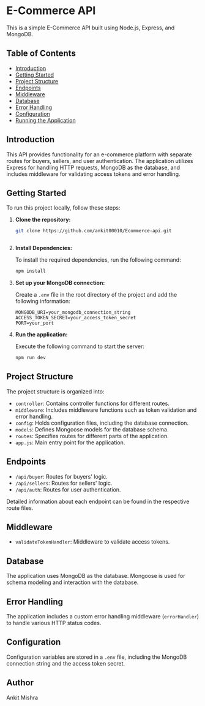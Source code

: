# E-Commerce API

This is a simple E-Commerce API built using Node.js, Express, and MongoDB.

## Table of Contents

- [Introduction](#introduction)
- [Getting Started](#getting-started)
- [Project Structure](#project-structure)
- [Endpoints](#endpoints)
- [Middleware](#middleware)
- [Database](#database)
- [Error Handling](#error-handling)
- [Configuration](#configuration)
- [Running the Application](#running-the-application)


## Introduction

This API provides functionality for an e-commerce platform with separate routes for buyers, sellers, and user authentication. The application utilizes Express for handling HTTP requests, MongoDB as the database, and includes middleware for validating access tokens and error handling.

## Getting Started

To run this project locally, follow these steps:

1. **Clone the repository:**

   ```bash
   git clone https://github.com/ankit00010/Ecommerce-api.git



2. **Install Dependencies:**

   To install the required dependencies, run the following command:

   ```bash
   npm install


3. **Set up your MongoDB connection:**

   Create a `.env` file in the root directory of the project and add the following information:

   ```env
   MONGODB_URI=your_mongodb_connection_string
   ACCESS_TOKEN_SECRET=your_access_token_secret
   PORT=your_port

4. **Run the application:**

   Execute the following command to start the server:

   ```bash
   npm run dev


## Project Structure

The project structure is organized into:

- `controller`: Contains controller functions for different routes.
- `middleware`: Includes middleware functions such as token validation and error handling.
- `config`: Holds configuration files, including the database connection.
- `models`: Defines Mongoose models for the database schema.
- `routes`: Specifies routes for different parts of the application.
- `app.js`: Main entry point for the application.

## Endpoints

- `/api/buyer`: Routes for buyers' logic.
- `/api/sellers`: Routes for sellers' logic.
- `/api/auth`: Routes for user authentication.

Detailed information about each endpoint can be found in the respective route files.

## Middleware

- `validateTokenHandler`: Middleware to validate access tokens.

## Database

The application uses MongoDB as the database. Mongoose is used for schema modeling and interaction with the database.

## Error Handling

The application includes a custom error handling middleware (`errorHandler`) to handle various HTTP status codes.

## Configuration

Configuration variables are stored in a `.env` file, including the MongoDB connection string and the access token secret.

## Author

Ankit Mishra








